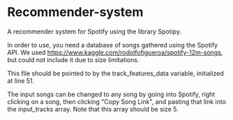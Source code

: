 # Recommender-system

A recommender system for Spotify using the library Spotipy.

In order to use, you need a database of songs gathered using the Spotify API. We used https://www.kaggle.com/rodolfofigueroa/spotify-12m-songs, but could not include it due to size limitations.

This file should be pointed to by the track_features_data variable, initialized at line 51.

The input songs can be changed to any song by going into Spotify, right clicking on a song, then clicking "Copy Song Link", and pasting that link into the input_tracks array. Note that this array should be size 5.
